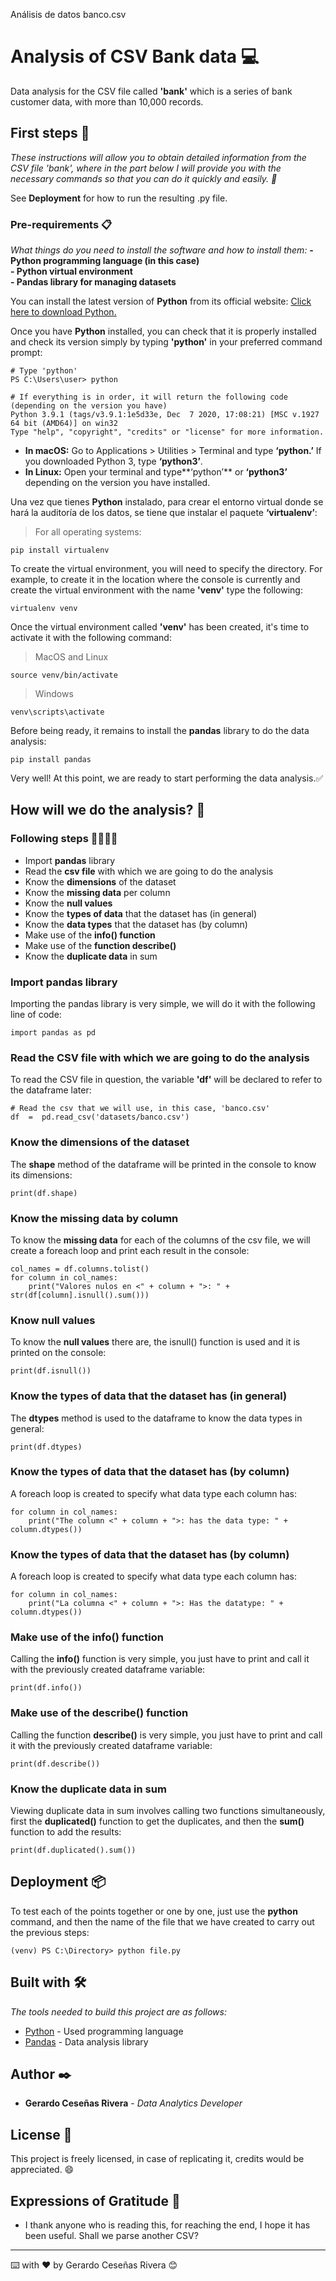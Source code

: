 Análisis de datos banco.csv

# Analysis of CSV Bank data 💻

Data analysis for the CSV file called **'bank'** which is a series of bank customer data, with more than 10,000 records.

## First steps 🚀

_These instructions will allow you to obtain detailed information from the CSV file 'bank', where in the part below I will provide you with the necessary commands so that you can do it quickly and easily. 🙂_

See **Deployment** for how to run the resulting .py file.

### Pre-requirements 📋

_What things do you need to install the software and how to install them:_ 
**\- Python programming language (in this case)**  
**\- Python virtual environment**  
**\- Pandas library for managing datasets**

You can install the latest version of **Python** from its official website:
[Click here to download Python.](https://www.python.org/downloads/)

Once you have **Python** installed, you can check that it is properly installed and check its version simply by typing **'python'** in your preferred command prompt:

```
# Type 'python'
PS C:\Users\user> python

# If everything is in order, it will return the following code (depending on the version you have)
Python 3.9.1 (tags/v3.9.1:1e5d33e, Dec  7 2020, 17:08:21) [MSC v.1927 64 bit (AMD64)] on win32
Type "help", "copyright", "credits" or "license" for more information.

```

-   **In macOS:** Go to Applications > Utilities > Terminal and type **‘python.’** If you downloaded Python 3, type **‘python3’**.
-   **In Linux:** Open your terminal and type**‘python’** or **‘python3’** depending on the version you have installed.

Una vez que tienes **Python** instalado, para crear el entorno virtual donde se hará la auditoría de los datos, se tiene que instalar el paquete **‘virtualenv’**:

> For all operating systems:

```
pip install virtualenv

```

To create the virtual environment, you will need to specify the directory. For example, to create it in the location where the console is currently and create the virtual environment with the name **'venv'** type the following:

```
virtualenv venv

```

Once the virtual environment called **'venv'** has been created, it's time to activate it with the following command:

> MacOS and Linux

```
source venv/bin/activate

```

> Windows

```
venv\scripts\activate

```

Before being ready, it remains to install the **pandas** library to do the data analysis:

```
pip install pandas

```

Very well! At this point, we are ready to start performing the data analysis.✅

## How will we do the analysis? 🥷

### Following steps 👩‍💻👨‍💻

- Import **pandas** library
- Read the **csv file** with which we are going to do the analysis
- Know the **dimensions** of the dataset
- Know the **missing data** per column
- Know the **null values**
- Know the **types of data** that the dataset has (in general)
- Know the **data types** that the dataset has (by column)
- Make use of the **info() function**
- Make use of the **function describe()**
- Know the **duplicate data** in sum

### Import pandas library

Importing the pandas library is very simple, we will do it with the following line of code:

```
import pandas as pd

```

### Read the CSV file with which we are going to do the analysis

To read the CSV file in question, the variable **'df'** will be declared to refer to the dataframe later:

```
# Read the csv that we will use, in this case, 'banco.csv'
df  =  pd.read_csv('datasets/banco.csv')

```

### Know the dimensions of the dataset

The **shape** method of the dataframe will be printed in the console to know its dimensions:

```
print(df.shape)

```

### Know the missing data by column

To know the **missing data** for each of the columns of the csv file, we will create a foreach loop and print each result in the console:

```
col_names = df.columns.tolist()
for column in col_names:
    print("Valores nulos en <" + column + ">: " + str(df[column].isnull().sum()))

```

### Know null values

To know the **null values** there are, the isnull() function is used and it is printed on the console:

```
print(df.isnull())

```

### Know the types of data that the dataset has (in general)

The **dtypes** method is used to the dataframe to know the data types in general:

```
print(df.dtypes)

```

### Know the types of data that the dataset has (by column)

A foreach loop is created to specify what data type each column has:

```
for column in col_names:
    print("The column <" + column + ">: has the data type: " + column.dtypes())

```

### Know the types of data that the dataset has (by column)

A foreach loop is created to specify what data type each column has:

```
for column in col_names:
    print("La columna <" + column + ">: Has the datatype: " + column.dtypes())

```

### Make use of the info() function

Calling the **info()** function is very simple, you just have to print and call it with the previously created dataframe variable:

```
print(df.info())

```

### Make use of the describe() function

Calling the function **describe()** is very simple, you just have to print and call it with the previously created dataframe variable:

```
print(df.describe())

```

### Know the duplicate data in sum

Viewing duplicate data in sum involves calling two functions simultaneously, first the **duplicated()** function to get the duplicates, and then the **sum()** function to add the results:

```
print(df.duplicated().sum())

```

## Deployment 📦

To test each of the points together or one by one, just use the **python** command, and then the name of the file that we have created to carry out the previous steps:

```
(venv) PS C:\Directory> python file.py

```

## Built with 🛠️

_The tools needed to build this project are as follows:_

-   [Python](https://www.python.org/) \- Used programming language
-   [Pandas](https://pandas.pydata.org/) \- Data analysis library

## Author ✒️

-   **Gerardo Ceseñas Rivera** \- _Data Analytics Developer_

## License 📄

This project is freely licensed, in case of replicating it, credits would be appreciated. 😄

## Expressions of Gratitude 🎁

-   I thank anyone who is reading this, for reaching the end, I hope it has been useful. Shall we parse another CSV?

----------

⌨️ with ❤️ by Gerardo Ceseñas Rivera 😊
